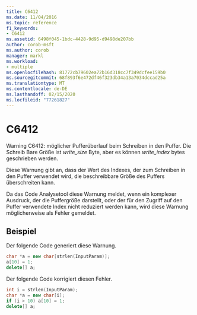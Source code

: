 ```yaml
---
title: C6412
ms.date: 11/04/2016
ms.topic: reference
f1_keywords:
- C6412
ms.assetid: 6498f045-1bdc-4428-9d95-d9498de207bb
author: corob-msft
ms.author: corob
manager: markl
ms.workload:
- multiple
ms.openlocfilehash: 81772cb79602ea72b16d318cc7f349dcfee159b0
ms.sourcegitcommit: 68f893f6e472df46f323db34a13a7034dccad25a
ms.translationtype: MT
ms.contentlocale: de-DE
ms.lasthandoff: 02/15/2020
ms.locfileid: "77261827"
---
```

# <a name="c6412"></a>C6412
Warning C6412: möglicher Pufferüberlauf beim Schreiben in den Puffer. Die Schreib Bare Größe ist *write_size* Byte, aber es können *write_index* bytes geschrieben werden.

 Diese Warnung gibt an, dass der Wert des Indexes, der zum Schreiben in den Puffer verwendet wird, die beschreibbare Größe des Puffers überschreiten kann.

 Da das Code Analysetool diese Warnung meldet, wenn ein komplexer Ausdruck, der die Puffergröße darstellt, oder der für den Zugriff auf den Puffer verwendete Index nicht reduziert werden kann, wird diese Warnung möglicherweise als Fehler gemeldet.

## <a name="example"></a>Beispiel
 Der folgende Code generiert diese Warnung.

```cpp
char *a = new char[strlen(InputParam)];
a[10] = 1;
delete[] a;
```

 Der folgende Code korrigiert diesen Fehler.

```cpp
int i = strlen(InputParam);
char *a = new char[i];
if (i > 10) a[10] = 1;
delete[] a;
```
